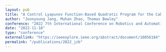 ```yaml
---
layout: pub
title: "A Control Lyapunov Function-Based Quadratic Program for the Cable-Driven Boat Motion Simulator"
author: "Joonyoung Jang, Muhan Zhao, Thomas Bewley"
conference: "2022 7th International Conference on Robotics and Automation Engineering (ICRAE)"
date: "2022-11-18"
type: "conference"
externallink: "https://ieeexplore.ieee.org/abstract/document/10056184"
permalink: "/publications/2022_jzb"
---
```

